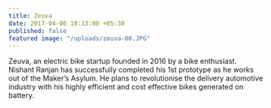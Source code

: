 ```yaml
---
title: Zeuva
date: 2017-04-06 18:13:00 +05:30
published: false
featured image: "/uploads/zeuva-00.JPG"
---
```


Zeuva, an electric bike startup founded in 2016 by a bike enthusiast. Nishant Ranjan has successfully completed his 1st prototype as he works out of the Maker’s Asylum. He plans to revolutionise the delivery automotive industry with his highly efficient and cost effective bikes generated on battery. 
